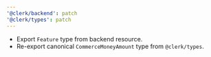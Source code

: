 ```yaml
---
'@clerk/backend': patch
'@clerk/types': patch
---
```


- Export `Feature` type from backend resource.
- Re-export canonical `CommerceMoneyAmount` type from `@clerk/types`.
